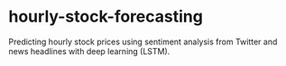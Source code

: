 # hourly-stock-forecasting
Predicting hourly stock prices using sentiment analysis from Twitter and news headlines with deep learning (LSTM).
